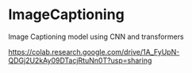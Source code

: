 # ImageCaptioning
Image Captioning model using CNN and transformers

https://colab.research.google.com/drive/1A_FyUpN-QDGj2U2kAy09DTacjRtuNn0T?usp=sharing


